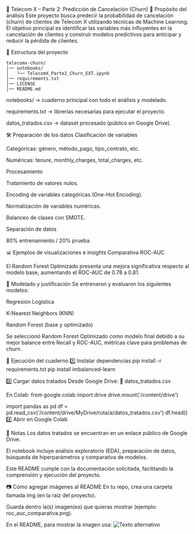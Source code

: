 📌 Telecom X – Parte 2: Predicción de Cancelación (Churn)
🎯 Propósito del análisis
Este proyecto busca predecir la probabilidad de cancelación (churn) de clientes de Telecom X utilizando técnicas de Machine Learning.
El objetivo principal es identificar las variables más influyentes en la cancelación de clientes y construir modelos predictivos para anticipar y reducir la pérdida de clientes.

📂 Estructura del proyecto

```
telecomx-churn/
│── notebooks/
│   └── TelecomX_Parte2_Churn_EXT.ipynb
│── requirements.txt
│── LICENSE
│── README.md
```

notebooks/ → cuaderno principal con todo el análisis y modelado.

requirements.txt → librerías necesarias para ejecutar el proyecto.

datos_tratados.csv → dataset procesado (público en Google Drive).

🛠️ Preparación de los datos
Clasificación de variables

Categóricas: género, método_pago, tipo_contrato, etc.

Numéricas: tenure, monthly_charges, total_charges, etc.

Procesamiento

Tratamiento de valores nulos.

Encoding de variables categóricas (One-Hot Encoding).

Normalización de variables numéricas.

Balanceo de clases con SMOTE.

Separación de datos

80% entrenamiento / 20% prueba.

📊 Ejemplos de visualizaciones e insights
Comparativa ROC-AUC

El Random Forest Optimizado presenta una mejora significativa respecto al modelo base, aumentando el ROC-AUC de 0.78 a 0.81.

🧠 Modelado y justificación
Se entrenaron y evaluaron los siguientes modelos:

Regresión Logística

K-Nearest Neighbors (KNN)

Random Forest (base y optimizado)

Se seleccionó Random Forest Optimizado como modelo final debido a su mejor balance entre Recall y ROC-AUC, métricas clave para problemas de churn.

🚀 Ejecución del cuaderno
1️⃣ Instalar dependencias
pip install -r requirements.txt
pip install imbalanced-learn

2️⃣ Cargar datos tratados
Desde Google Drive: 📄 datos_tratados.csv

En Colab:
from google.colab import drive
drive.mount('/content/drive')

import pandas as pd
df = pd.read_csv('/content/drive/MyDrive/ruta/a/datos_tratados.csv')
df.head()
3️⃣ Abrir en Google Colab


📌 Notas
Los datos tratados se encuentran en un enlace público de Google Drive.

El notebook incluye análisis exploratorio (EDA), preparación de datos, búsqueda de hiperparámetros y comparativa de modelos.

Este README cumple con la documentación solicitada, facilitando la comprensión y ejecución del proyecto.

📷 Cómo agregar imágenes al README
En tu repo, crea una carpeta llamada img (en la raíz del proyecto).

Guarda dentro la(s) imagen(es) que quieras mostrar (ejemplo: roc_auc_comparativa.png).

En el README, para mostrar la imagen usa:
![Texto alternativo](img/roc_auc_comparativa.png)


